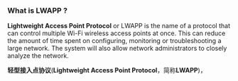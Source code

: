 ### What is LWAPP ?

**Lightweight Access Point Protocol** or LWAPP is the name of a protocol that can control multiple Wi-Fi wireless access points at once. This can reduce the amount of time spent on configuring, monitoring or troubleshooting a large network. The system will also allow network administrators to closely analyze the network. 

**轻型接入点协议**(**Lightweight Access Point Protocol**，简称**LWAPP**)，